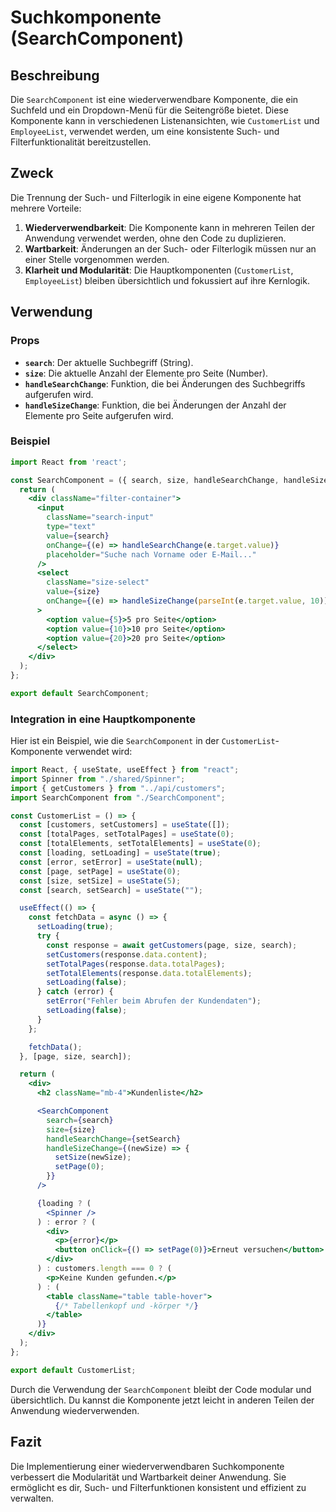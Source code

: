 # Suchkomponente (SearchComponent)

## Beschreibung
Die `SearchComponent` ist eine wiederverwendbare Komponente, die ein Suchfeld und ein Dropdown-Menü für die Seitengröße bietet. Diese Komponente kann in verschiedenen Listenansichten, wie `CustomerList` und `EmployeeList`, verwendet werden, um eine konsistente Such- und Filterfunktionalität bereitzustellen.

## Zweck
Die Trennung der Such- und Filterlogik in eine eigene Komponente hat mehrere Vorteile:
1. **Wiederverwendbarkeit**: Die Komponente kann in mehreren Teilen der Anwendung verwendet werden, ohne den Code zu duplizieren.
2. **Wartbarkeit**: Änderungen an der Such- oder Filterlogik müssen nur an einer Stelle vorgenommen werden.
3. **Klarheit und Modularität**: Die Hauptkomponenten (`CustomerList`, `EmployeeList`) bleiben übersichtlich und fokussiert auf ihre Kernlogik.

## Verwendung

### Props
- **`search`**: Der aktuelle Suchbegriff (String).
- **`size`**: Die aktuelle Anzahl der Elemente pro Seite (Number).
- **`handleSearchChange`**: Funktion, die bei Änderungen des Suchbegriffs aufgerufen wird.
- **`handleSizeChange`**: Funktion, die bei Änderungen der Anzahl der Elemente pro Seite aufgerufen wird.

### Beispiel
```jsx
import React from 'react';

const SearchComponent = ({ search, size, handleSearchChange, handleSizeChange }) => {
  return (
    <div className="filter-container">
      <input
        className="search-input"
        type="text"
        value={search}
        onChange={(e) => handleSearchChange(e.target.value)}
        placeholder="Suche nach Vorname oder E-Mail..."
      />
      <select
        className="size-select"
        value={size}
        onChange={(e) => handleSizeChange(parseInt(e.target.value, 10))}
      >
        <option value={5}>5 pro Seite</option>
        <option value={10}>10 pro Seite</option>
        <option value={20}>20 pro Seite</option>
      </select>
    </div>
  );
};

export default SearchComponent;
```

### Integration in eine Hauptkomponente
Hier ist ein Beispiel, wie die `SearchComponent` in der `CustomerList`-Komponente verwendet wird:

```jsx
import React, { useState, useEffect } from "react";
import Spinner from "./shared/Spinner";
import { getCustomers } from "../api/customers";
import SearchComponent from "./SearchComponent";

const CustomerList = () => {
  const [customers, setCustomers] = useState([]);
  const [totalPages, setTotalPages] = useState(0);
  const [totalElements, setTotalElements] = useState(0);
  const [loading, setLoading] = useState(true);
  const [error, setError] = useState(null);
  const [page, setPage] = useState(0);
  const [size, setSize] = useState(5);
  const [search, setSearch] = useState("");

  useEffect(() => {
    const fetchData = async () => {
      setLoading(true);
      try {
        const response = await getCustomers(page, size, search);
        setCustomers(response.data.content);
        setTotalPages(response.data.totalPages);
        setTotalElements(response.data.totalElements);
        setLoading(false);
      } catch (error) {
        setError("Fehler beim Abrufen der Kundendaten");
        setLoading(false);
      }
    };

    fetchData();
  }, [page, size, search]);

  return (
    <div>
      <h2 className="mb-4">Kundenliste</h2>

      <SearchComponent
        search={search}
        size={size}
        handleSearchChange={setSearch}
        handleSizeChange={(newSize) => {
          setSize(newSize);
          setPage(0);
        }}
      />

      {loading ? (
        <Spinner />
      ) : error ? (
        <div>
          <p>{error}</p>
          <button onClick={() => setPage(0)}>Erneut versuchen</button>
        </div>
      ) : customers.length === 0 ? (
        <p>Keine Kunden gefunden.</p>
      ) : (
        <table className="table table-hover">
          {/* Tabellenkopf und -körper */}
        </table>
      )}
    </div>
  );
};

export default CustomerList;
```

Durch die Verwendung der `SearchComponent` bleibt der Code modular und übersichtlich. Du kannst die Komponente jetzt leicht in anderen Teilen der Anwendung wiederverwenden.

## Fazit
Die Implementierung einer wiederverwendbaren Suchkomponente verbessert die Modularität und Wartbarkeit deiner Anwendung. Sie ermöglicht es dir, Such- und Filterfunktionen konsistent und effizient zu verwalten.